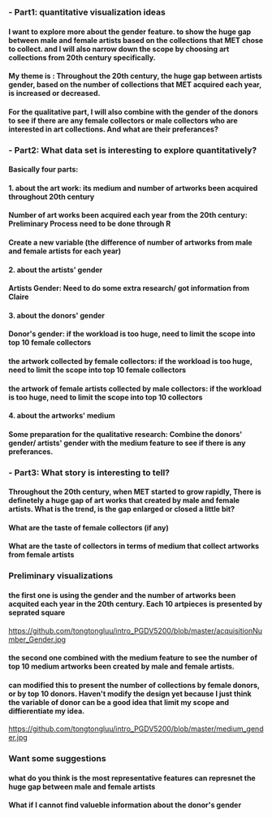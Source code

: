 ### - Part1:  quantitative visualization ideas 
#### I want to explore more about the gender feature. to show the huge gap between male and female artists based on the collections that MET chose to collect. and I will also narrow down the scope by choosing art collections from 20th century specifically.
#### My theme is : Throughout the 20th century, the huge gap between artists gender, based on the number of collections that MET acquired each year, is increased or decreased.
#### For the qualitative part, I will also combine with the gender of the donors to see if there are any female collectors or male collectors who are interested in art collections. And what are their preferances?


### - Part2: What data set is interesting to explore quantitatively? 
#### Basically four parts: 
#### 1. about the art work: its medium and number of artworks been acquired throughout 20th century
#### Number of art works been acquired each year from the 20th century: Preliminary Process need to be done through R
#### Create a new variable (the difference of number of artworks from male and female artists for each year)

#### 2. about the artists' gender
#### Artists Gender: Need to do some extra research/ got information from Claire

#### 3. about the donors' gender
#### Donor's gender: if the workload is too huge, need to limit the scope into top 10 female collectors
#### the artwork collected by female collectors: if the workload is too huge, need to limit the scope into top 10 female collectors
#### the artwork of female artists collected by male collectors: if the workload is too huge, need to limit the scope into top 10 collectors

#### 4. about the artworks' medium
#### Some preparation for the qualitative research: Combine the donors' gender/ artists' gender  with the medium feature to see if there is any preferances.



### - Part3: What story is interesting to tell?
#### Throughout the 20th century, when MET started to grow rapidly, There is definetely a huge gap of art works that created by male and female artists. What is the trend, is the gap enlarged or closed a little bit?
#### What are the taste of female collectors (if any)
#### What are the taste of collectors in terms of medium that collect artworks from female artists

### Preliminary visualizations  
#### the first one is using the gender and the number of artworks been acquited each year in the 20th century. Each 10 artpieces is presented by seprated square
https://github.com/tongtongluu/intro_PGDV5200/blob/master/acquisitionNumber_Gender.jpg

#### the second one combined with the medium feature to see the number of top 10 medium artworks been created by male and female artists.
#### can modified this to present the number of collections by female donors, or by top 10 donors. Haven't modify the design yet because I just think the variable of donor can be a good idea that limit my scope and diffierentiate my idea.
https://github.com/tongtongluu/intro_PGDV5200/blob/master/medium_gender.jpg

### Want some suggestions
#### what do you think is the most representative features can represnet the huge gap between male and female artists
#### What if I cannot find valueble information about the donor's gender
